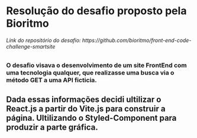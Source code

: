 # Resolução do desafio proposto pela Bioritmo

<h6>Link do repositório do desafio: https://github.com/bioritmo/front-end-code-challenge-smartsite<h6/>

<h3>O desafio visava o desenvolvimento de um site FrontEnd com uma tecnologia qualquer, que realizasse uma busca via o método GET a uma API ficticia.<h3/>

## Dada essas informações decidi ultilizar o React.js a partir do Vite.js para construir a página. Ultilizando o Styled-Component para produzir a parte gráfica.
